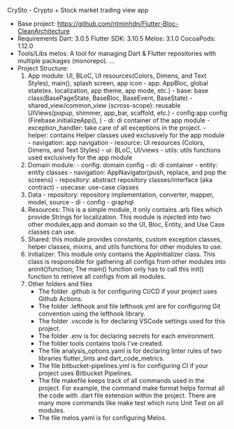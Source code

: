 CrySto - Crypto + Stock market trading view app
* Base project: https://github.com/ntminhdn/Flutter-Bloc-CleanArchitecture
* Requirements
  Dart: 3.0.5
  Flutter SDK: 3.10.5
  Melos: 3.1.0
  CocoaPods: 1.12.0
* Tools/Libs
  melos: A tool for managing Dart & Flutter repositories with multiple packages (monorepo).
  ...
* Project Structure:
    1. App module: UI, BLoC, UI resources(Colors, Dimens, and Text Styles), main(), splash screen, app icon
      - app: AppBloc, global state(ex. localization, app theme, app mode, etc.)
      - base: base class(BasePageState, BaseBloc, BaseEvent, BaseState)
      - shared_view/common_view (scross-scope): reusable UIViews(popup, shimmer, app_bar, scaffold, etc.)
      - config:app config (Firebase.initializeApp(), )
      - di: di container of the app module
      - exception_handler: take care of all exceptions in the project.
      - helper: contains Helper classes used exclusively for the app module
      - navigation: app navigation
      - resource: UI resources (Colors, Dimens, and Text Styles)
      - ui: BLoC, UI/views
      - utils: utils functions used exclusively for the app module
    2. Domain module:
      - config: domain config
      - di: di container
      - entity: entity classes
      - navigation: AppNavigator(push, replace, and pop the screens)
      - repository: abstract repository classes/interface (aka contract)
      - usecase: use-case classes 
    3. Data
      - repository: repository implementation, converter, mapper, model, source
      - di
      - config
      - graphql
    4. Resources: This is a simple module, it only contains .arb files which provide Strings for localization. This module is injected into two other modules,app and domain so the UI, Bloc, Entity, and Use Case classes can use.
    5. Shared: this module provides constants, custom exception classes, helper classes, mixins, and utils functions for other modules to use.
    6. Initializer: This module only contains the AppInitializer class. This class is responsible for gathering all configs from other modules into aninit()function; The main() function only has to call this init() function to retrieve all configs from all modules.
    7. Other folders and files
       - The folder .github is for configuring CI/CD if your project uses Github Actions.
       - The folder .lefthook and file lefthook.yml are for configuring Git convention using the lefthook library.
       - The folder .vscode is for declaring VSCode settings used for this project.
       - The folder .env is for declaring secrets for each environment.
       - The folder tools contains tools I’ve created.
       - The file analysis_options.yaml is for declaring linter rules of two libraries flutter_lints and dart_code_metrics.
       - The file bitbucket-pipelines.yml is for configuring CI if your project uses Bitbucket Pipelines.
       - The file makefile keeps track of all commands used in the project. For example, the command make format helps format all the code with .dart file extension within the project. There are many more commands like make test which runs Unit Test on all modules.
       - The file melos.yaml is for configuring Melos.
